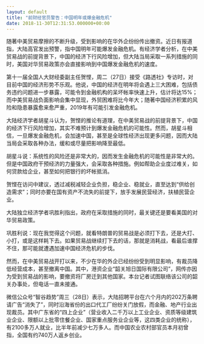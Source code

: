 ```yaml
---
layout: default
title: "前财经官员警告：中国明年或爆金融危机"
date: 2018-11-30T12:31:53.000000+00:00
---
```


随著中美贸易摩擦的不断升级，受到影响的在华外企纷纷传出撤资。近日有报道指，大陆高官发出预警，指中国明年可能爆发金融危机。有经济学者分析，在中美贸易战的前提背景下，中国的经济下行风险增加，但大陆当局采取一系列措施的同时，美国对华贸易政策亦会直接影响到中国爆发金融危机的速度。

第十一届全国人大财经委副主任贺悭，周二（27日）接受《路透社》专访时，对目前中国的经济形势不乐观。他说，中国的经济在明年将会遇上三大困难，包括债务违约问题进一步暴露，可能令到金融机构的呆坏帐率快速上升，估计将达15%；而中美贸易战负面影响会集中显现，外贸困难将比今年大；随著中国经济积累的风险和隐患暴露愈来愈严重，2019年有可能引发金融危机。

大陆经济学者胡星斗认为，贺悭的推论有道理，在中美贸易战的前提背景下，中国的经济下行风险增加，其实不难预计到爆发金融危机的可能性。然而，胡星斗相信，一旦爆发金融危机，会加速中国，甚至是全球性经济出现更多问题，因而大陆当局会采取各种办法，缓和或尽量把影响降至最低。

胡星斗说：系统性的风险还是非常大的，因而发生金融危机的可能性是非常大的。但是中国政府干预经济的力量强大，会采取各种措施。例如帮助企业度过难关，如何贷款给企业，甚至如何把银行的坏帐抵消。

贺悭在访问中建议，透过减税减轻企业负担，稳企业、稳就业，直至达到“供给创造需求”；同时亦要在国有资产不流失的前提下，放手发展民营经济，扶植民营企业。

大陆独立经济学者巩胜利指出，政府在采取措施的同时，最关键还是要看美国的对华贸易政策。

巩胜利说：现在我觉得这个问题，就看特朗普的贸易战是必须打下去，还是大打、小打，或是这样耗下去。如果贸易战继续打下去的话，那就是消耗战，看最后谁撑不住，那可能就遭遇加速中国经济危机的步伐。

然而，在中美贸易战开打以来，不少在华的外企已经纷纷受到明显影响，有裁员降低经营成本，甚至撤离中国。其中，港资企业“韶关旭日国际有限公司”，网传亦因为受到贸易战的影响，要撤资将厂房迁到其他国家。本台记者试图联络该公司的韶关办事处，但电话一直未接通。

微信公众号“智谷趋势”周三（28日）表示，大陆招聘平台在六个月内的202万条聘请广告“消失了”，同时沿海省份的出口代工厂纷纷关门放假，而金融、地产行业出现裁员。其中广东省的“四上企业”（营业收入二千万以上工业企业、资质等级建筑业企业、限额以上批零住餐企业、国家重点服务业企业等，这四类企业的统称），有2100多万人就业，比半年前减少七万多人。而中国农业农村部官员本月初曾指，全国有约740万人返乡创业。

